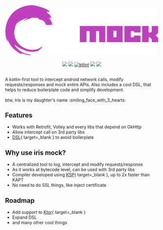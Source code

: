 #
<p align="center">
<img src="assets/logo.png" /> 
<br><br>
<img src="https://img.shields.io/github/actions/workflow/status/arildojr7/iris-mock/pull_request.yml?color=00b330" />
  <img src="https://shields.io/badge/mavenCentral-v1.0.1-blue" />
  <a href="https://pinterest.github.io/ktlint/"><img src="https://img.shields.io/badge/code%20style-%E2%9D%A4-FF4081.svg" alt="ktlint"></a>
  <img src="https://img.shields.io/endpoint?color=00b330&url=https%3A%2F%2Fhits.dwyl.com%2Farildojr7%2Firis-mock.json" />
  <img src="https://img.shields.io/github/license/arildojr7/iris-mock?color=0979ba" />
</p>
<br>
A kotlin-first tool to intercept android network calls, modify requests/responses and mock entire APIs. Also includes a cool DSL, that helps to reduce boilerplate code and simplify development.
<br><br>
btw, Iris is my daughter's name :smiling_face_with_3_hearts:

## Features
- Works with Retrofit, Volley and every libs that depend on OkHttp
- Allow intercept call on 3rd party libs
- [DSL](https://kotlinlang.org/docs/type-safe-builders.html){ target=_blank } to avoid boilerplate

## Why use iris mock?
- A centralized tool to log, intercept and modify requests/response
- As it works at bytecode level, can be used with 3rd party libs
- Compiler developed using [KSP](https://github.com/google/ksp){ target=_blank }, up to 2x faster than KAPT
- No need to do SSL things, like inject certificate

## Roadmap
- Add support to [Ktor](https://github.com/ktorio/ktor){ target=_blank }
- Expand DSL
- and many other cool things
